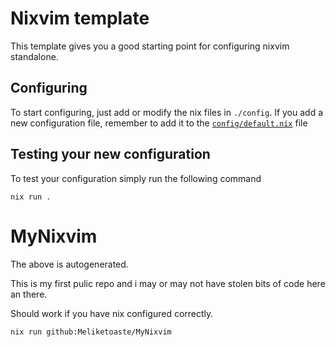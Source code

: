 # Nixvim template

This template gives you a good starting point for configuring nixvim standalone.

## Configuring

To start configuring, just add or modify the nix files in `./config`.
If you add a new configuration file, remember to add it to the
[`config/default.nix`](./config/default.nix) file

## Testing your new configuration

To test your configuration simply run the following command

```
nix run .
```
# MyNixvim
The above is autogenerated.

This is my first pulic repo and i may or may not have stolen bits of code here an there.

Should work if you have nix configured correctly.
```
nix run github:Meliketoaste/MyNixvim
```

